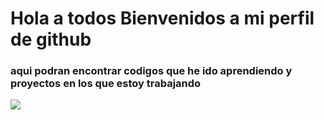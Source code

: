 # Hola a todos Bienvenidos a mi perfil de github 

### aqui podran encontrar codigos que he ido aprendiendo y proyectos en los que estoy trabajando 

![](https://encrypted-tbn0.gstatic.com/images?q=tbn:ANd9GcT8U59qissJD)
